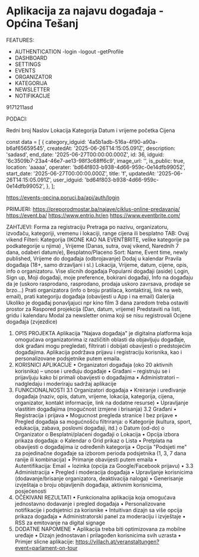 # Aplikacija za najavu događaja - Općina Tešanj

FEATURES:

- AUTHENTICATION
  -login
  -logout
  -getProfile
- DASHBOARD
- SETTINGS
- EVENTS
- ORGANIZATOR
- KATEGORIJA
- NEWSLETTER
- NOTIFIKACIJE

9171211asd

PODACI:

Redni broj
Naslov
Lokacija
Kategorija
Datum i vrijeme početka
Cijena

const data = [
{
category_idguid: '4a5b1adb-516a-4f90-a90a-b6af65659545',
createdAt: '2025-06-26T14:15:05.091Z',
description: 'sadasd',
end_date: '2025-06-27T00:00:00.000Z',
id: 36,
idguid: '6c3509b7-23a4-46e7-ae13-98f3c68ff6c9',
image_url: '',
is_public: true,
location: 'aaaaa',
operater: 'bd64f803-b938-4d66-959c-0e14dfb99052',
start_date: '2025-06-27T00:00:00.000Z',
title: 'f',
updatedAt: '2025-06-26T14:15:05.091Z',
user_idguid: 'bd64f803-b938-4d66-959c-0e14dfb99052',
},
];

https://events-opcina.poruci.ba/api/auth/login

PRIMJERI: https://preporodmostar.ba/najave/ciklus-online-predavanja/
https://event.ba/
https://www.entrio.hr/en
https://www.eventbrite.com/

ZAHTJEVI:
Forma za registraciju
Pretraga po nazivu, organizatoru, izvođaču, kategoriji, vremenu i lokaciji, range cijena ili besplatno
TAB: Ovaj vikend
Filteri: Kategorija (IKONE KAO NA EVENTBRITE, velike kategorije pa podkategorije u njima) , Vrijeme (Danas, sutra, ovaj vikend, Narednih 7 dana, odaberi datum/e), Besplatno/Placeno
Sort: Name, Event time, newly published,
Vrijeme do događaja (odbrojavanje)
Dodaj u kalendar
Pravila događaja (18+, samo drzavljani i sl.)
Lokacija, Vrijeme, datum, cijene, opis, info o organizatoru.
Vise slicnih događaja
Popularni događaji (aside)
Login, Sign up, Moji događaji, moje preference, bokirani događaji,
Info na događaju da je (uskoro rasprodano, rasprodano, prodaja uskoro zavrsava, prodaje se brzo…)
Prati organizatora (info o broju pratilaca, kontaktiraj, link na web, email), prati kategoriju događaja (obavijesti u App i na email)
Galerija
Ukoliko je događaj ponavljajuci npr kino film 3 dana zaredom treba ostaviti prostor za Raspored projekcija (Dan, datum, vrijeme)
Predstaviti na listi, gridu i kalendaru
Modal za newsletter onima koji se nisu registrovali
Ocjene događaja (zvjezdice)

1. OPIS PROJEKTA Aplikacija "Najava događaja" je digitalna platforma koja omogućava organizatorima iz različitih oblasti da objavljuju događaje, dok građani mogu pregledati, filtrirati i dobijati obavijesti o predstojećim događajima. Aplikacija podržava prijavu i registraciju korisnika, kao i personalizovane podsjetnike putem emaila.
2. KORISNICI APLIKACIJE
   • Organizatori događaja (oko 20 aktivnih korisnika) – unose i uređuju događaje
   • Građani – registruju se i prijavljuju kako bi primali obavijesti o događajima
   • Administratori – nadgledaju i moderiraju sadržaj aplikacije
3. FUNKCIONALNOSTI
   3.1 Organizatori događaja
   • Kreiranje i uređivanje događaja (naziv, opis, datum, vrijeme, lokacija, kategorija, cijena, organizator, kontakt informacije, link na dodatne resurse)
   • Upravljanje vlastitim događajima (mogućnost izmjene i brisanja)
   3.2 Građani
   • Registracija i prijava
   • Mogucnost pregleda stranice I bez prijave
   • Pregled događaja sa mogućnošću filtriranja:
   o Kategorije (kultura, sport, edukacija, zabava, poslovni događaji, itd.)
   o Datum (od-do)
   o Organizator
   o Besplatni/plaćeni događaji
   o Lokacija
   • Opcija izbora prikaza događaja:
   o Kalendar
   o Grid prikaz
   o Lista
   • Pretplata na obavijesti o događajima iz određenih kategorija
   • Opcija "Podsjeti me" za pojedinačne događaje sa izborom perioda podsjetnika (1, 3, 7 dana ranije ili kombinacija)
   • Primanje obavijesti putem emaila
   • Autentifikacija: Email + lozinka (opcija za Google/Facebook prijavu)
   •
   3.3 Administracija
   • Pregled i moderacija događaja
   • Upravljanje korisnicima (dodavanje/brisanje organizatora, deaktivacija naloga)
   • Generisanje izvještaja o broju objavljenih događaja, aktivnim korisnicima, posjećenosti
4. OČEKIVANI REZULTATI
   • Funkcionalna aplikacija koja omogućava jednostavno dodavanje i pregled događaja
   • Personalizovane notifikacije i podsjetnici za korisnike
   • Intuitivan dizajn sa više opcija prikaza događaja
   • Administratorski panel za moderaciju i izvještaje
   • RSS za emitovanje na digital signage
5. DODATNE NAPOMENE
   • Aplikacija treba biti optimizovana za mobilne uređaje
   • Dizajn jednostavan i prilagođen korisnicima svih uzrasta
   • Primjer slicne aplikacije: https://villach.at/veranstaltungen?event=parlament-on-tour
